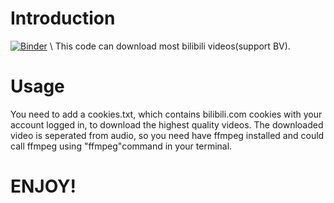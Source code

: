 # Introduction
[![Binder](https://mybinder.org/badge_logo.svg)](https://mybinder.org/v2/gh/tss1375716572/bilibiliDownloader_1/main) \\
This code can download most bilibili videos(support BV).
# Usage
You need to add a cookies.txt, which contains bilibili.com cookies with your account logged in, to download the highest quality videos.
The downloaded video is seperated from audio, so you need have ffmpeg installed and could call ffmpeg using "ffmpeg"command in your terminal.
# ENJOY!
